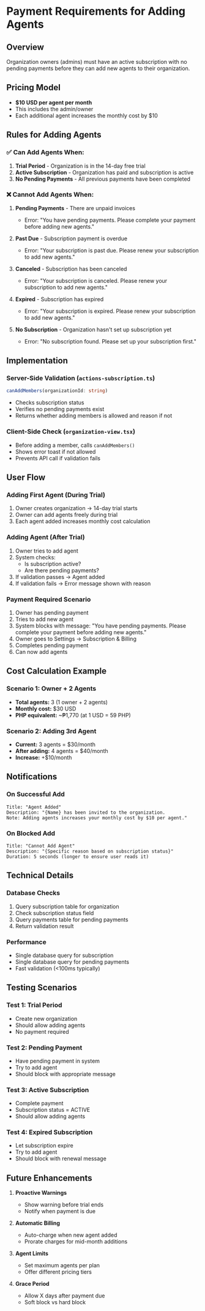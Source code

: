 # Payment Requirements for Adding Agents

## Overview
Organization owners (admins) must have an active subscription with no pending payments before they can add new agents to their organization.

## Pricing Model
- **$10 USD per agent per month**
- This includes the admin/owner
- Each additional agent increases the monthly cost by $10

## Rules for Adding Agents

### ✅ **Can Add Agents When:**
1. **Trial Period** - Organization is in the 14-day free trial
2. **Active Subscription** - Organization has paid and subscription is active
3. **No Pending Payments** - All previous payments have been completed

### ❌ **Cannot Add Agents When:**
1. **Pending Payments** - There are unpaid invoices
   - Error: "You have pending payments. Please complete your payment before adding new agents."

2. **Past Due** - Subscription payment is overdue
   - Error: "Your subscription is past due. Please renew your subscription to add new agents."

3. **Canceled** - Subscription has been canceled
   - Error: "Your subscription is canceled. Please renew your subscription to add new agents."

4. **Expired** - Subscription has expired
   - Error: "Your subscription is expired. Please renew your subscription to add new agents."

5. **No Subscription** - Organization hasn't set up subscription yet
   - Error: "No subscription found. Please set up your subscription first."

## Implementation

### Server-Side Validation (`actions-subscription.ts`)
```typescript
canAddMembers(organizationId: string)
```
- Checks subscription status
- Verifies no pending payments exist
- Returns whether adding members is allowed and reason if not

### Client-Side Check (`organization-view.tsx`)
- Before adding a member, calls `canAddMembers()`
- Shows error toast if not allowed
- Prevents API call if validation fails

## User Flow

### Adding First Agent (During Trial)
1. Owner creates organization → 14-day trial starts
2. Owner can add agents freely during trial
3. Each agent added increases monthly cost calculation

### Adding Agent (After Trial)
1. Owner tries to add agent
2. System checks:
   - Is subscription active?
   - Are there pending payments?
3. If validation passes → Agent added
4. If validation fails → Error message shown with reason

### Payment Required Scenario
1. Owner has pending payment
2. Tries to add new agent
3. System blocks with message: "You have pending payments. Please complete your payment before adding new agents."
4. Owner goes to Settings → Subscription & Billing
5. Completes pending payment
6. Can now add agents

## Cost Calculation Example

### Scenario 1: Owner + 2 Agents
- **Total agents:** 3 (1 owner + 2 agents)
- **Monthly cost:** $30 USD
- **PHP equivalent:** ~₱1,770 (at 1 USD = 59 PHP)

### Scenario 2: Adding 3rd Agent
- **Current:** 3 agents = $30/month
- **After adding:** 4 agents = $40/month
- **Increase:** +$10/month

## Notifications

### On Successful Add
```
Title: "Agent Added"
Description: "{Name} has been invited to the organization. 
Note: Adding agents increases your monthly cost by $10 per agent."
```

### On Blocked Add
```
Title: "Cannot Add Agent"
Description: "{Specific reason based on subscription status}"
Duration: 5 seconds (longer to ensure user reads it)
```

## Technical Details

### Database Checks
1. Query subscription table for organization
2. Check subscription status field
3. Query payments table for pending payments
4. Return validation result

### Performance
- Single database query for subscription
- Single database query for pending payments
- Fast validation (<100ms typically)

## Testing Scenarios

### Test 1: Trial Period
- Create new organization
- Should allow adding agents
- No payment required

### Test 2: Pending Payment
- Have pending payment in system
- Try to add agent
- Should block with appropriate message

### Test 3: Active Subscription
- Complete payment
- Subscription status = ACTIVE
- Should allow adding agents

### Test 4: Expired Subscription
- Let subscription expire
- Try to add agent
- Should block with renewal message

## Future Enhancements

1. **Proactive Warnings**
   - Show warning before trial ends
   - Notify when payment is due

2. **Automatic Billing**
   - Auto-charge when new agent added
   - Prorate charges for mid-month additions

3. **Agent Limits**
   - Set maximum agents per plan
   - Offer different pricing tiers

4. **Grace Period**
   - Allow X days after payment due
   - Soft block vs hard block
